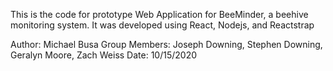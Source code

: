 This is the code for prototype Web Application for BeeMinder, a beehive monitoring system.
It was developed using React, Nodejs, and Reactstrap

Author: Michael Busa
Group Members: Joseph Downing, Stephen Downing, Geralyn Moore, Zach Weiss
Date: 10/15/2020